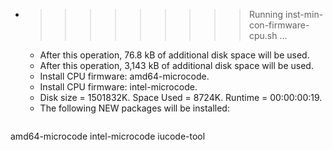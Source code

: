 * >>>>>>>>> Running inst-min-con-firmware-cpu.sh ...
  * After this operation, 76.8 kB of additional disk space will be used.
  * After this operation, 3,143 kB of additional disk space will be used.
  * Install CPU firmware: amd64-microcode.
  * Install CPU firmware: intel-microcode.
  * Disk size = 1501832K. Space Used = 8724K. Runtime = 00:00:00:19.
  * The following NEW packages will be installed:
  ```bash
amd64-microcode intel-microcode iucode-tool
  ```
